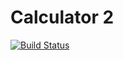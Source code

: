 # Calculator 2
[![Build Status](https://app.travis-ci.com/ZacharyVeliky/Calculator_2.svg?branch=main)](https://app.travis-ci.com/ZacharyVeliky/Calculator_2)
